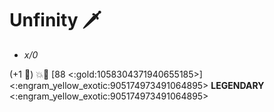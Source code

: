 # **Unfinity** 🗡️  
- *x/0*

(+1 🔷) 💥🎯 [88 <:gold:1058304371940655185>]
<:engram_yellow_exotic:905174973491064895> __LEGENDARY__ <:engram_yellow_exotic:905174973491064895>
